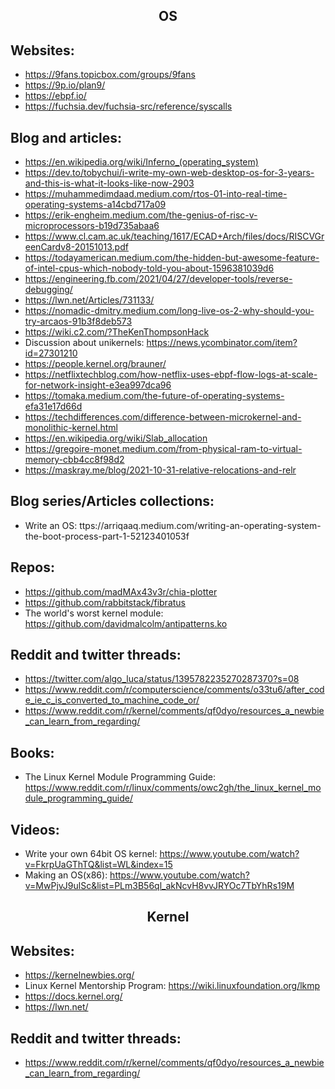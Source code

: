 <h2 align="center">OS</h2>

## Websites:

- https://9fans.topicbox.com/groups/9fans
- https://9p.io/plan9/
- https://ebpf.io/
- https://fuchsia.dev/fuchsia-src/reference/syscalls

## Blog and articles:

- https://en.wikipedia.org/wiki/Inferno_(operating_system)
- https://dev.to/tobychui/i-write-my-own-web-desktop-os-for-3-years-and-this-is-what-it-looks-like-now-2903
- https://muhammedimdaad.medium.com/rtos-01-into-real-time-operating-systems-a14cbd717a09
- https://erik-engheim.medium.com/the-genius-of-risc-v-microprocessors-b19d735abaa6
- https://www.cl.cam.ac.uk/teaching/1617/ECAD+Arch/files/docs/RISCVGreenCardv8-20151013.pdf
- https://todayamerican.medium.com/the-hidden-but-awesome-feature-of-intel-cpus-which-nobody-told-you-about-1596381039d6
- https://engineering.fb.com/2021/04/27/developer-tools/reverse-debugging/
- https://lwn.net/Articles/731133/
- https://nomadic-dmitry.medium.com/long-live-os-2-why-should-you-try-arcaos-91b3f8deb573
- https://wiki.c2.com/?TheKenThompsonHack
- Discussion about unikernels: https://news.ycombinator.com/item?id=27301210
- https://people.kernel.org/brauner/
- https://netflixtechblog.com/how-netflix-uses-ebpf-flow-logs-at-scale-for-network-insight-e3ea997dca96
- https://tomaka.medium.com/the-future-of-operating-systems-efa31e17d66d
- https://techdifferences.com/difference-between-microkernel-and-monolithic-kernel.html
- https://en.wikipedia.org/wiki/Slab_allocation
- https://gregoire-monet.medium.com/from-physical-ram-to-virtual-memory-cbb4cc8f98d2
- https://maskray.me/blog/2021-10-31-relative-relocations-and-relr

## Blog series/Articles collections:

- Write an OS: ttps://arriqaaq.medium.com/writing-an-operating-system-the-boot-process-part-1-52123401053f

## Repos:

- https://github.com/madMAx43v3r/chia-plotter
- https://github.com/rabbitstack/fibratus
- The world's worst kernel module: https://github.com/davidmalcolm/antipatterns.ko

## Reddit and twitter threads:

- https://twitter.com/algo_luca/status/1395782235270287370?s=08
- https://www.reddit.com/r/computerscience/comments/o33tu6/after_code_ie_c_is_converted_to_machine_code_or/
- https://www.reddit.com/r/kernel/comments/qf0dyo/resources_a_newbie_can_learn_from_regarding/

## Books:

- The Linux Kernel Module Programming Guide: https://www.reddit.com/r/linux/comments/owc2gh/the_linux_kernel_module_programming_guide/

## Videos:

- Write your own 64bit OS kernel: https://www.youtube.com/watch?v=FkrpUaGThTQ&list=WL&index=15
- Making an OS(x86): https://www.youtube.com/watch?v=MwPjvJ9ulSc&list=PLm3B56ql_akNcvH8vvJRYOc7TbYhRs19M

<h2 align="center">Kernel</h2>

## Websites:

- https://kernelnewbies.org/
- Linux Kernel Mentorship Program: https://wiki.linuxfoundation.org/lkmp
- https://docs.kernel.org/
- https://lwn.net/

## Reddit and twitter threads:

- https://www.reddit.com/r/kernel/comments/qf0dyo/resources_a_newbie_can_learn_from_regarding/
